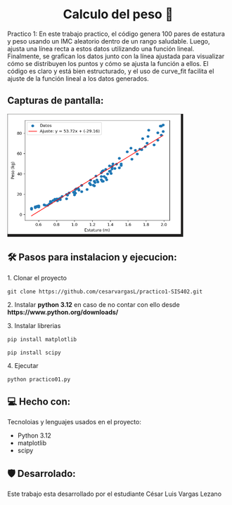 <h1 align="center" id="title">Calculo del peso 🤖</h1>

<p id="description">Practico 1: En este trabajo practico, el código genera 100 pares de estatura y peso usando un IMC aleatorio dentro de un rango saludable. Luego, ajusta una línea recta a estos datos utilizando una función lineal. Finalmente, se grafican los datos junto con la línea ajustada para visualizar cómo se distribuyen los puntos y cómo se ajusta la función a ellos.
El código es claro y está bien estructurado, y el uso de curve_fit facilita el ajuste de la función lineal a los datos generados.</p>

<h2>Capturas de pantalla:</h2>

<img src="./assets/grafico_regresion.png" alt="imagen de grafica de regresion" width="400px" height="280px">

<h2>🛠️ Pasos para instalacion y ejecucion:</h2>

<p>1. Clonar el proyecto</p>

```
git clone https://github.com/cesarvargasL/practico1-SIS402.git 
```

<p>2. Instalar <strong>python 3.12</strong> en caso de no contar con ello desde <strong>https://www.python.org/downloads/</strong></p>

<p>3. Instalar librerias</p>

```
pip install matplotlib
```
```
pip install scipy
```

<p>4. Ejecutar</p>

```
python practico01.py
```



<h2>💻 Hecho con:</h2>

Tecnoloias y lenguajes usados en el proyecto:

* Python 3.12
* matplotlib
* scipy


<h2>🛡️ Desarrolado:</h2>

Este trabajo esta desarrollado por el estudiante César Luis Vargas Lezano 
